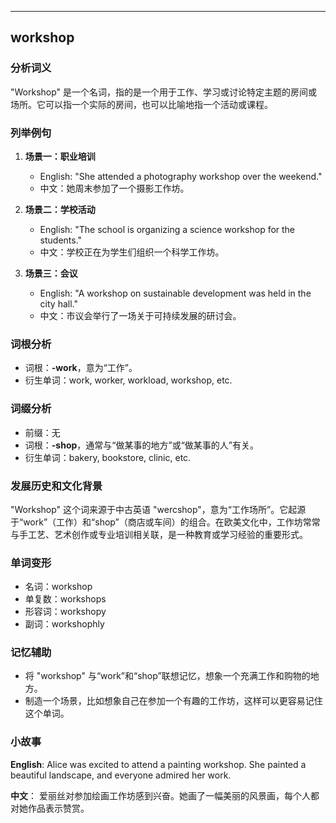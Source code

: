 
---------------
## workshop
### 分析词义
"Workshop" 是一个名词，指的是一个用于工作、学习或讨论特定主题的房间或场所。它可以指一个实际的房间，也可以比喻地指一个活动或课程。

### 列举例句
1. **场景一：职业培训**
   - English: "She attended a photography workshop over the weekend."
   - 中文：她周末参加了一个摄影工作坊。

2. **场景二：学校活动**
   - English: "The school is organizing a science workshop for the students."
   - 中文：学校正在为学生们组织一个科学工作坊。

3. **场景三：会议**
   - English: "A workshop on sustainable development was held in the city hall."
   - 中文：市议会举行了一场关于可持续发展的研讨会。

### 词根分析
- 词根：**-work**，意为“工作”。
- 衍生单词：work, worker, workload, workshop, etc.

### 词缀分析
- 前缀：无
- 词根：**-shop**，通常与“做某事的地方”或“做某事的人”有关。
- 衍生单词：bakery, bookstore, clinic, etc.

### 发展历史和文化背景
"Workshop" 这个词来源于中古英语 "wercshop"，意为“工作场所”。它起源于“work”（工作）和“shop”（商店或车间）的组合。在欧美文化中，工作坊常常与手工艺、艺术创作或专业培训相关联，是一种教育或学习经验的重要形式。

### 单词变形
- 名词：workshop
- 单复数：workshops
- 形容词：workshopy
- 副词：workshophly

### 记忆辅助
- 将 "workshop" 与“work”和“shop”联想记忆，想象一个充满工作和购物的地方。
- 制造一个场景，比如想象自己在参加一个有趣的工作坊，这样可以更容易记住这个单词。

### 小故事
**English**: 
Alice was excited to attend a painting workshop. She painted a beautiful landscape, and everyone admired her work.

**中文**：
爱丽丝对参加绘画工作坊感到兴奋。她画了一幅美丽的风景画，每个人都对她作品表示赞赏。

